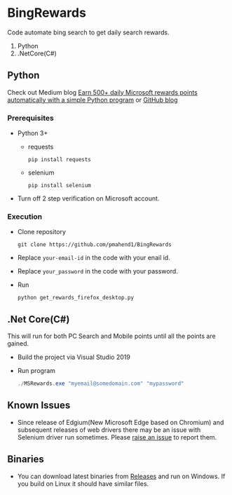 # BingRewards

Code automate bing search to get daily search rewards.

1. Python
1. .NetCore(C#)

## Python

Check out Medium blog [Earn 500+ daily Microsoft rewards points automatically with a simple Python program](https://medium.com/@prateekrm/earn-500-daily-microsoft-rewards-points-automatically-with-a-simple-python-program-38fe648ff2a9) or [GitHub blog](https://pmahend1.github.io/BingRewards/)

### Prerequisites

- Python 3+ 
    - requests

        ```shell
        pip install requests
        ```

    - selenium

        ```shell
        pip install selenium
        ```

- Turn off 2 step verification on Microsoft account.

### Execution

- Clone repository
  
    ```shell
    git clone https://github.com/pmahend1/BingRewards
    ```

- Replace `your-email-id` in the code with your enail id.
  
- Replace `your_password` in the code with your password.

- Run

    ```shell
    python get_rewards_firefox_desktop.py
    ```

## .Net Core(C#)

This will run for both PC Search and Mobile points until all the points are gained.

- Build the project via Visual Studio 2019 
<!---
- Edit **Resources.json** file to point to respective locations for Edgium. Be sure to have right version of Edgium driver downloaded and pointed based on your existing Edgium version. You can download [Edgium driver from here](https://developer.microsoft.com/en-us/microsoft-edge/tools/webdriver/)
-->
- Run program 

    ```powershell
    ./MSRewards.exe "myemail@somedomain.com" "mypassword"
    ```

## Known Issues

- Since release of Edgium(New Microsoft Edge based on Chromium) and subsequent releases of web drivers there may be an issue with Selenium driver run sometimes. Please [raise an issue](https://github.com/pmahend1/BingRewards/issues) to report them.

## Binaries

- You can download latest binaries from [Releases](https://github.com/pmahend1/BingRewards/releases) and run on Windows. If you build on Linux it should have similar files.
